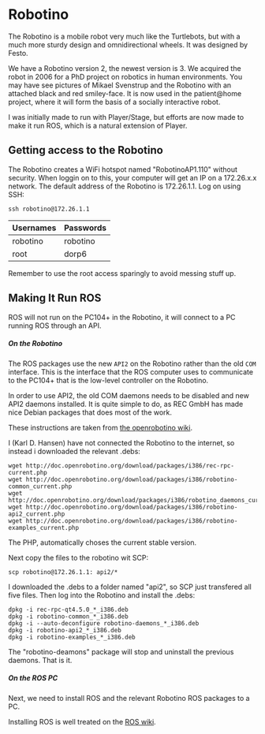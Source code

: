 # Robotino
The Robotino is a mobile robot very much like the Turtlebots, but with a much more sturdy design and omnidirectional wheels. It was designed by Festo.

We have a Robotino version 2, the newest version is 3. We acquired the robot in 2006 for a PhD project on robotics in human environments. You may have see pictures of Mikael Svenstrup and the Robotino with an attached black and red smiley-face. It is now used in the patient@home project, where it will form the basis of a socially interactive robot.

I was initially made to run with Player/Stage, but efforts are now made to make it run ROS, which is a natural extension of Player.

## Getting access to the Robotino
The Robotino creates a WiFi hotspot named "RobotinoAP1.110" without security. When loggin on to this, your computer will get an IP on a 172.26.x.x network. The default address of the Robotino is 172.26.1.1. Log on using SSH:

    ssh robotino@172.26.1.1

| Usernames | Passwords |
| --------- | --------- |
| robotino  | robotino  |
| root      | dorp6     |

Remember to use the root access sparingly to avoid messing stuff up.

## Making It Run ROS
ROS will not run on the PC104+ in the Robotino, it will connect to a PC running ROS through an API.

##### On the Robotino
The ROS packages use the new `API2` on the Robotino rather than the old `COM` interface. This is the interface that the ROS computer uses to communicate to the PC104+ that is the low-level controller on the Robotino.

In order to use API2, the old COM daemons needs to be disabled and new API2 daemons installed. It is quite simple to do, as REC GmbH has made nice Debian packages that does most of the work.

These instructions are taken from [the openrobotino wiki](http://wiki.openrobotino.org/index.php?title=Install_daemons_v2).

I (Karl D. Hansen) have not connected the Robotino to the internet, so instead i downloaded the relevant .debs:

    wget http://doc.openrobotino.org/download/packages/i386/rec-rpc-current.php
    wget http://doc.openrobotino.org/download/packages/i386/robotino-common_current.php
    wget http://doc.openrobotino.org/download/packages/i386/robotino_daemons_current.php
    wget http://doc.openrobotino.org/download/packages/i386/robotino-api2_current.php
    wget http://doc.openrobotino.org/download/packages/i386/robotino-examples_current.php

The PHP, automatically choses the current stable version.

Next copy the files to the robotino wit SCP:

    scp robotino@172.26.1.1: api2/*

I downloaded the .debs to a folder named "api2", so SCP just transfered all five files. Then log into the Robotino and install the .debs:

    dpkg -i rec-rpc-qt4.5.0_*_i386.deb
    dpkg -i robotino-common_*_i386.deb
    dpkg -i --auto-deconfigure robotino-daemons_*_i386.deb
    dpkg -i robotino-api2_*_i386.deb
    dpkg -i robotino-examples_*_i386.deb

The "robotino-deamons" package will stop and uninstall the previous daemons. That is it.

##### On the ROS PC
Next, we need to install ROS and the relevant Robotino ROS packages to a PC.

Installing ROS is well treated on the [ROS wiki](http://wiki.ros.org/ROS/Installation).